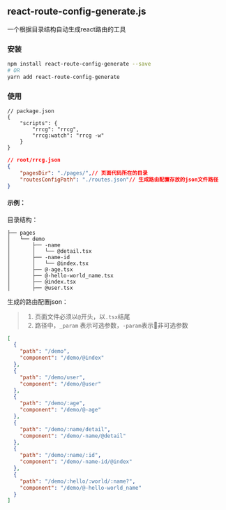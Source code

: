 ## react-route-config-generate.js

一个根据目录结构自动生成react路由的工具

### 安装

```bash
npm install react-route-config-generate --save
# OR
yarn add react-route-config-generate
```

### 使用

```
// package.json
{
    "scripts": {
		"rrcg": "rrcg",
		"rrcg:watch": "rrcg -w"
	}
}
```

```json
// root/rrcg.json
{
    "pagesDir": "./pages/",// 页面代码所在的目录
    "routesConfigPath": "./routes.json"// 生成路由配置存放的json文件路径
}
```

#### 示例：
目录结构：

```
├── pages
│   └── demo
│       ├── -name
│       │   └── @detail.tsx
│       ├── -name-id
│       │   └── @index.tsx
│       ├── @-age.tsx
│       ├── @-hello-world_name.tsx
│       ├── @index.tsx
│       ├── @user.tsx
```


生成的路由配置json：
> 1. 页面文件必须以`@`开头，以`.tsx`结尾
> 2. 路径中，`_param` 表示可选参数，`-param`表示非可选参数
```json
[
  {
    "path": "/demo",
    "component": "/demo/@index"
  },
  {
    "path": "/demo/user",
    "component": "/demo/@user"
  },
  {
    "path": "/demo/:age",
    "component": "/demo/@-age"
  },
  {
    "path": "/demo/:name/detail",
    "component": "/demo/-name/@detail"
  },
  {
    "path": "/demo/:name/:id",
    "component": "/demo/-name-id/@index"
  },
  {
    "path": "/demo/:hello/:world/:name?",
    "component": "/demo/@-hello-world_name"
  }
]
```


